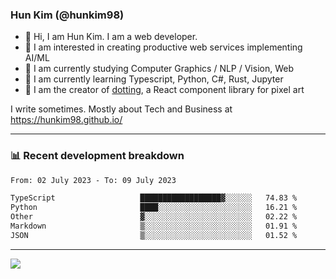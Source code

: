 ### Hun Kim (@hunkim98)

- 👋 Hi, I am Hun Kim. I am a web developer. 
- 🤔 I am interested in creating productive web services implementing AI/ML
- 🔭 I am currently studying Computer Graphics / NLP / Vision, Web 
- 🌱 I am currently learning Typescript, Python, C#, Rust, Jupyter
- 🎨 I am the creator of [dotting](hunkim98.github.io/dotting), a React component library for pixel art

I write sometimes. Mostly about Tech and Business at https://hunkim98.github.io/

---
### 📊 Recent development breakdown
<!--START_SECTION:waka-->

```txt
From: 02 July 2023 - To: 09 July 2023

TypeScript                   ██████████████████▓░░░░░░   74.83 %
Python                       ████░░░░░░░░░░░░░░░░░░░░░   16.21 %
Other                        ▓░░░░░░░░░░░░░░░░░░░░░░░░   02.22 %
Markdown                     ▒░░░░░░░░░░░░░░░░░░░░░░░░   01.91 %
JSON                         ▒░░░░░░░░░░░░░░░░░░░░░░░░   01.52 %
```

<!--END_SECTION:waka-->
---

<!-- <div align='center'> -->
  <img align="center" src="https://github-readme-stats.vercel.app/api?username=hunkim98&theme=dark&show_icons=true"/>
<!-- </div> -->
<!--
**hunkim98/hunkim98** is a ✨ _special_ ✨ repository because its `README.md` (this file) appears on your GitHub profile.

Here are some ideas to get you started:

- 🔭 I’m currently working on ...
- 🌱 I’m currently learning ...
- 👯 I’m looking to collaborate on ...
- 🤔 I’m looking for help with ...
- 💬 Ask me about ...
- 📫 How to reach me: ...
- 😄 Pronouns: ...
- ⚡ Fun fact: ...
-->
